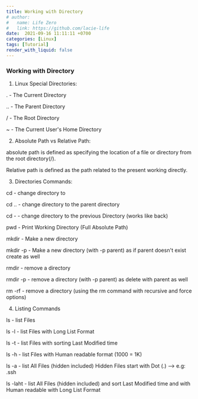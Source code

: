 ```yaml
---
title: Working with Directory
# author:
#   name: Life Zero
#   link: https://github.com/lacie-life
date:  2021-09-16 11:11:11 +0700
categories: [Linux]
tags: [Tutorial]
render_with_liquid: false
---
```


### Working with Directory

1. Linux Special Directories:

. - The Current Directory

.. - The Parent Directory

/ - The Root Directory

~ - The Current User's Home Directory

2. Absolute Path vs Relative Path:

absolute path is defined as specifying the location of a file or directory from the root directory(/).

Relative path is defined as the path related to the present working directly.

3. Directories Commands:

cd - change directory to

cd .. - change directory to the parent directory

cd - - change directory to the previous Directory (works like back)

pwd - Print Working Directory (Full Absolute Path)

mkdir - Make a new directory

mkdir -p - Make a new directory (with -p parent) as if parent doesn't exist create as well

rmdir - remove a directory

rmdir -p - remove a directory (with -p parent) as delete with parent as well

rm -rf - remove a directory (using the rm command with recursive and force options)

4. Listing Commands

ls - list Files

ls -l - list Files with Long List Format

ls -t - list Files with sorting Last Modified time

ls -h - list Files with Human readable format (1000 = 1K)

ls -a - list All Files (hidden included) Hidden Files start with Dot (.) --> e.g: .ssh

ls -laht - list All Files (hidden included) and sort Last Modified time and with Human readable with Long List Format

